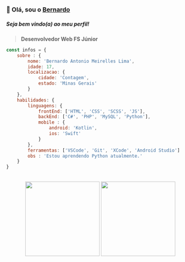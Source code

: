 
### 👋 Olá, sou o [Bernardo](https://bernardomrl.netlify.app)
##### Seja bem vindo(a) ao meu perfil!
> <b>Desenvolvedor Web FS Júnior</b>
```javascript
const infos = {
    sobre : {
        nome: 'Bernardo Antonio Meirelles Lima',
        idade: 17,
        localizacao: {
            cidade: 'Contagem',
            estado: 'Minas Gerais'
        }
    },
    habilidades: {
        linguagens: {
            frontEnd: ['HTML', 'CSS', 'SCSS', 'JS'],
            backEnd: ['C#', 'PHP', 'MySQL', 'Python'],
            mobile : {
                android: 'Kotlin',
                ios: 'Swift'
            }
        },
        ferramentas: ['VSCode', 'Git', 'XCode', 'Android Studio']
        obs : 'Estou aprendendo Python atualmente.'
    }
}
```
<br>
<div align="center">
    <img height="199"  src="https://github-readme-stats.vercel.app/api?username=bernardomrl&show_icons=true&theme=city_lights" align="center">
    <img height="199" src="https://github-readme-stats.vercel.app/api/top-langs/?username=bernardomrl&show_icons=true&theme=city_lights" widht="100%" align="center">
</div>
